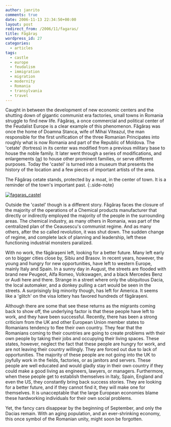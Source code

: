 ```yaml
---
author: janrito
comments: true
date: 2006-11-13 22:34:50+00:00
layout: post
redirect_from: /2006/11/fagaras/
title: Făgăraș
wordpress_id: 27
categories:
  - articles
tags:
  - castle
  - europe
  - feudalism
  - immigration
  - migration
  - modernity
  - Romania
  - transylvania
  - travel
---
```


Caught in between the development of new economic centers and the shutting down of gigantic communist era factories, small towns in Romania struggle to find new life. Făgăraș, a once commercial and political center of the Feudalist Europe is a clear example of this phenomenon. Făgăraș was once the home of Doamna Stanca, wife of Mihai Viteazul, the man responsible for the first unification of the three Romanian Principates into roughly what is now Romania and part of the Republic of Moldova. The 'cetate' (fortress) in its center was modified from a previous military base to house the noble family. It later went through a series of modifications, and enlargements ([w](http://en.wikipedia.org/wiki/F%C4%83g%C4%83ra%C5%9F)) to house other prominent families, or serve different purposes. Today the 'castel' is turned into a museum that presents the history of the location and a few pieces of important artists of the area.


The Făgăraș cetate stands, protected by a moat, in the center of town. It is a reminder of the town's important past.
{:.side-note}

[![fagaras_castel]][fagaras_castel_link]


Outside the 'castel' though is a different story. Făgăraș faces the closure of the majority of the operations of a Chemical products manufacturer that directly or indirectly employed the majority of the people in the surrounding areas. The chemical industry, as many others in Romania, was part of the centralized plan of the Ceausescu's communist regime. And as many others, after the so called revolution, it was shut down. The sudden change of regime, and complete lack of planning and leadership, left these functioning industrial monsters paralized.

With no work, the făgărașeni left, looking for a better future. Many left early on to bigger cities close by, Sibiu and Brasov. In recent years, however, the young and hungry for new opportunities, have left to western Europe, mainly Italy and Spain. In a sunny day in August, the streets are flooded with brand new Peugeot, Alfa Romeo, Volkswagen, and a black Mercedes Benz or Audi here and there. Strange in a street where only the ubiquitous Dacia, the local automaker, and a donkey pulling a cart would be seen in the streets. A surprisingly big minority though, has left for America. It seems like a 'glitch' on the visa lottery has favored hundreds of făgărașeni.

Although there are some that see these returns as the migrants coming back to show off, the underlying factor is that these people have left to work, and they have been successful. Recently, there has been a strong criticism from the UK and other European Union member states to Romanians tendency to flee their own country. They fear that the Romanians coming to their countries are going to create problems with their own people by taking their jobs and occupying their living spaces. These states, however, neglect the fact that these people are hungry for work, and are not leaving their country willingly. They are forced out due to lack of opportunities. The majority of these people are not going into the UK to joyfully work in the fields, factories, or as janitors and servers.  These people are well educated and would gladly stay in their own country if they could make a good living as engineers, lawyers, or managers. Furthermore, when these people get to establish themselves in Italy, Spain, England and even the US, they constantly bring back success stories. They are looking for a better future, and if they cannot find it, they will make one for themselves. It is unacceptable that the large European economies blame these hardworking individuals for their own social problems.

Yet, the fancy cars disappear by the beginning of September, and only the Dacias remain.  With an aging population, and an ever-shrinking economy, this once symbol of the Romanian unity, might soon be forgotten.

[fagaras_castel]: https://farm1.staticflickr.com/112/268959247_ce692edd15_b.jpg
[fagaras_castel_link]: http://www.flickr.com/photos/janrito/268959247/
